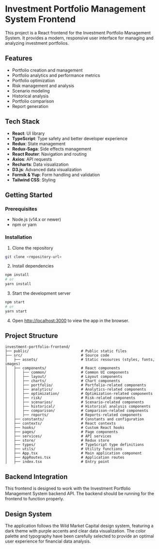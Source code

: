 # Investment Portfolio Management System Frontend

This project is a React frontend for the Investment Portfolio Management System. It provides a modern, responsive user interface for managing and analyzing investment portfolios.

## Features

- Portfolio creation and management
- Portfolio analytics and performance metrics
- Portfolio optimization
- Risk management and analysis
- Scenario modeling
- Historical analysis
- Portfolio comparison
- Report generation

## Tech Stack

- **React**: UI library
- **TypeScript**: Type safety and better developer experience
- **Redux**: State management
- **Redux-Saga**: Side effects management
- **React Router**: Navigation and routing
- **Axios**: API requests
- **Recharts**: Data visualization 
- **D3.js**: Advanced data visualization
- **Formik & Yup**: Form handling and validation
- **Tailwind CSS**: Styling

## Getting Started

### Prerequisites

- Node.js (v14.x or newer)
- npm or yarn

### Installation

1. Clone the repository
```bash
git clone <repository-url>
```

2. Install dependencies
```bash
npm install
# or
yarn install
```

3. Start the development server
```bash
npm start
# or
yarn start
```

4. Open [http://localhost:3000](http://localhost:3000) to view the app in the browser.

## Project Structure

```
investment-portfolio-frontend/
├── public/                        # Public static files
├── src/                           # Source code
│   ├── assets/                    # Static resources (styles, fonts, images)
│   ├── components/                # React components
│   │   ├── common/                # Common UI components
│   │   ├── layout/                # Layout components
│   │   ├── charts/                # Chart components
│   │   ├── portfolio/             # Portfolio-related components
│   │   ├── analytics/             # Analytics-related components
│   │   ├── optimization/          # Optimization-related components
│   │   ├── risk/                  # Risk-related components
│   │   ├── scenarios/             # Scenario-related components
│   │   ├── historical/            # Historical analysis components
│   │   ├── comparison/            # Comparison-related components
│   │   ├── reports/               # Reports-related components
│   ├── constants/                 # Constants and configuration
│   ├── contexts/                  # React contexts
│   ├── hooks/                     # Custom React hooks
│   ├── pages/                     # Page components
│   ├── services/                  # API services
│   ├── store/                     # Redux store
│   ├── types/                     # TypeScript type definitions
│   ├── utils/                     # Utility functions
│   ├── App.tsx                    # Main application component
│   ├── AppRoutes.tsx              # Application routes
│   ├── index.tsx                  # Entry point
```

## Backend Integration

This frontend is designed to work with the Investment Portfolio Management System backend API. The backend should be running for the frontend to function properly.

## Design System

The application follows the Wild Market Capital design system, featuring a dark theme with purple accents and clear data visualization. The color palette and typography have been carefully selected to provide an optimal user experience for financial data analysis.